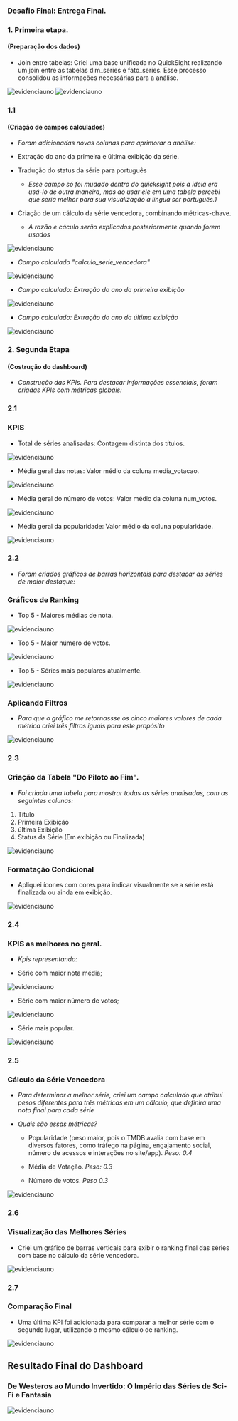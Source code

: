 ### Desafio Final: Entrega Final.

### 1. Primeira etapa.
#### (Preparação dos dados)

- Join entre tabelas: Criei uma base unificada no QuickSight realizando um join entre as tabelas dim_series e fato_series. Esse processo consolidou as informações necessárias para a análise.

![evidenciauno](../Evidências/01.png)
![evidenciauno](../Evidências/02.png)

### 1.1
#### (Criação de campos calculados)

- *Foram adicionadas novas colunas para aprimorar a análise:*
  
- Extração do ano da primeira e última exibição da série.
     
- Tradução do status da série para português
   - *Esse campo só foi mudado dentro do quicksight pois a idéia era usá-lo de outra maneira, mas ao usar ele em uma tabela percebi que seria melhor para sua visualização a língua ser português.)*
     
- Criação de um cálculo da série vencedora, combinando métricas-chave.
   - *A razão e cáculo serão explicados posteriormente quando forem usados*
     
![evidenciauno](../Evidências/03.png)

- *Campo calculado "calculo_serie_vencedora"*
  
![evidenciauno](../Evidências/14.png)

- *Campo calculado: Extração do ano da primeira exibição*
  
![evidenciauno](../Evidências/17.png)

- *Campo calculado: Extração do ano da última exibição*
  
![evidenciauno](../Evidências/18.png)

### 2. Segunda Etapa 

#### (Costrução do dashboard)
 - *Construção das KPIs. Para destacar informações essenciais, foram criadas KPIs com métricas globais:*

### 2.1 
### KPIS

- Total de séries analisadas: Contagem distinta dos títulos.

![evidenciauno](../Evidências/04.png)

- Média geral das notas: Valor médio da coluna media_votacao.

![evidenciauno](../Evidências/05.png)

- Média geral do número de votos: Valor médio da coluna num_votos.

![evidenciauno](../Evidências/06.png)

- Média geral da popularidade: Valor médio da coluna popularidade.

![evidenciauno](../Evidências/07.png)

### 2.2

- *Foram criados gráficos de barras horizontais para destacar as séries de maior destaque:*

### Gráficos de Ranking

- Top 5 - Maiores médias de nota.

![evidenciauno](../Evidências/08.png)

- Top 5 - Maior número de votos.

![evidenciauno](../Evidências/09.png)

- Top 5 - Séries mais populares atualmente.

![evidenciauno](../Evidências/10.png)

### Aplicando Filtros 

- *Para que o gráfico me retornassse os cinco maiores valores de cada métrica criei três filtros iguais para este propósito*

![evidenciauno](../Evidências/12.png)

### 2.3
### Criação da Tabela "Do Piloto ao Fim".

- *Foi criada uma tabela para mostrar todas as séries analisadas, com as seguintes colunas:*
 1. Título
 2. Primeira Exibição
 3. última Exibição
 4. Status da Série (Em exibição ou Finalizada)

![evidenciauno](../Evidências/11.png)
  
### Formatação Condicional

- Apliquei ícones com cores para indicar visualmente se a série está finalizada ou ainda em exibição.

![evidenciauno](../Evidências/13.png) 

### 2.4
### KPIS as melhores no geral.

- *Kpis representando:*
  
- Série com maior nota média;

![evidenciauno](../Evidências/20.png)

 - Série com  maior número de votos;
   
![evidenciauno](../Evidências/21.png)

  - Série mais popular.
    
![evidenciauno](../Evidências/22.png) 

### 2.5
### Cálculo da Série Vencedora

- *Para determinar a melhor série, criei um campo calculado que atribui pesos diferentes para três métricas em um cálculo, que definirá uma nota final para cada série*

- *Quais são essas métricas?*
  
  - Popularidade (peso maior, pois o TMDB avalia com base em diversos fatores, como tráfego na página, engajamento social, número de acessos e interações no site/app).   *Peso: 0.4*
    
  - Média de Votação.   *Peso: 0.3*
    
  - Número de votos.   *Peso 0.3*

![evidenciauno](../Evidências/14.png)

### 2.6
### Visualização das Melhores Séries

- Criei um gráfico de barras verticais para exibir o ranking final das séries com base no cálculo da série vencedora.

![evidenciauno](../Evidências/15.png)

### 2.7
### Comparação Final

- Uma última KPI foi adicionada para comparar a melhor série com o segundo lugar, utilizando o mesmo cálculo de ranking.

![evidenciauno](../Evidências/16.png)

## Resultado Final do Dashboard 

### De Westeros ao Mundo Invertido: O Império das Séries de Sci-Fi e Fantasia 

![evidenciauno](../Evidências/19.png)

